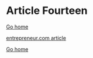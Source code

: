 # Article Fourteen
[Go home](/index.html)

[entrepreneur.com article](https://www.entrepreneur.com/article/412130)

[Go home](/index.html)

